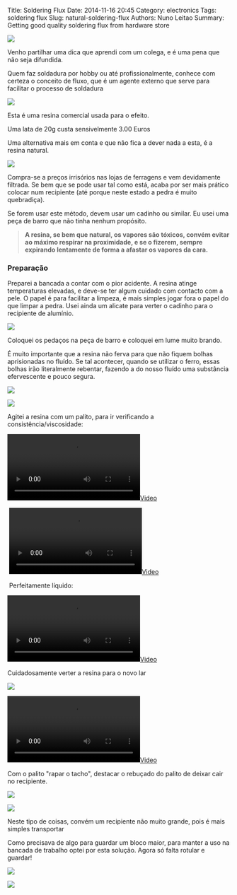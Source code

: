 Title: Soldering Flux
Date: 2014-11-16 20:45
Category: electronics
Tags: soldering flux
Slug: natural-soldering-flux
Authors: Nuno Leitao
Summary: Getting good quality soldering flux from hardware store



[![](https://1.bp.blogspot.com/-DcVNjtiXbQw/VGkP6uR_kHI/AAAAAAAAC60/9Xmu6L24xMY/s1600/20141116_205222%2B(2).jpg)](http://1.bp.blogspot.com/-DcVNjtiXbQw/VGkP6uR_kHI/AAAAAAAAC60/9Xmu6L24xMY/s1600/20141116_205222%2B(2).jpg)

  
  
Venho partilhar uma dica que aprendi com um colega, e é uma pena que não seja difundida.  
  
Quem faz soldadura por hobby ou até profissionalmente, conhece com certeza o conceito de fluxo, que é um agente externo que serve para facilitar o processo de soldadura  
  

[![](https://4.bp.blogspot.com/-za3MQEwXzzU/VGkDM2hGs9I/AAAAAAAAC5s/tG9Pzzuj5uw/s1600/20141116_191707.jpg)](http://4.bp.blogspot.com/-za3MQEwXzzU/VGkDM2hGs9I/AAAAAAAAC5s/tG9Pzzuj5uw/s1600/20141116_191707.jpg)

Esta é uma resina comercial usada para o efeito.

Uma lata de 20g custa sensivelmente 3.00 Euros  

  

Uma alternativa mais em conta e que não fica a dever nada a esta, é a resina natural. 

[![](https://4.bp.blogspot.com/-vwlZ1M0hr5E/VGkDM7udNII/AAAAAAAAC5o/8Rd2_uS8s4w/s1600/breu.jpg)](http://4.bp.blogspot.com/-vwlZ1M0hr5E/VGkDM7udNII/AAAAAAAAC5o/8Rd2_uS8s4w/s1600/breu.jpg)

Compra-se a preços irrisórios nas lojas de ferragens e vem devidamente filtrada. Se bem que se pode usar tal como está, acaba por ser mais prático colocar num recipiente (até porque neste estado a pedra é muito quebradiça).

  

Se forem usar este método, devem usar um cadinho ou similar. Eu usei uma peça de barro que não tinha nenhum propósito.

> **A resina, se bem que natural, os vapores são tóxicos, convém evitar ao máximo respirar na proximidade, e se o fizerem, sempre expirando lentamente de forma a afastar os vapores da cara.**

  

  

### Preparação

Preparei a bancada a contar com o pior acidente. A resina atinge temperaturas elevadas, e deve-se ter algum cuidado com contacto com a pele. O papel é para facilitar a limpeza, é mais simples jogar fora o papel do que limpar a pedra. Usei ainda um alicate para verter o cadinho para o recipiente de alumínio.

[![](https://2.bp.blogspot.com/-SqiGEmhJdYE/VGkDM8FvBeI/AAAAAAAAC5o/Cdqm2d2n2yI/s1600/20141116_183916.jpg)](http://2.bp.blogspot.com/-SqiGEmhJdYE/VGkDM8FvBeI/AAAAAAAAC5o/Cdqm2d2n2yI/s1600/20141116_183916.jpg)

  

  

Coloquei os pedaços na peça de barro e coloquei em lume muito brando.

É muito importante que a resina não ferva para que não fiquem bolhas aprisionadas no fluído. Se tal acontecer, quando se utilizar o ferro, essas bolhas irão literalmente rebentar, fazendo a do nosso fluído uma substância efervescente e pouco segura.

  

[![](https://3.bp.blogspot.com/-PaBsiPkkcvs/VGkDM-CqzRI/AAAAAAAAC5o/Y-otCDmEi4c/s1600/20141116_183835.jpg)](http://3.bp.blogspot.com/-PaBsiPkkcvs/VGkDM-CqzRI/AAAAAAAAC5o/Y-otCDmEi4c/s1600/20141116_183835.jpg)

  

[![](https://2.bp.blogspot.com/-12Olml3_Ifc/VGkDM_mF1EI/AAAAAAAAC5o/hWA2r4N29UI/s1600/20141116_183839.jpg)](http://2.bp.blogspot.com/-12Olml3_Ifc/VGkDM_mF1EI/AAAAAAAAC5o/hWA2r4N29UI/s1600/20141116_183839.jpg)

  

Agitei a resina com um palito, para ir verificando a consistência/viscosidade:  
  

[![](https://1.bp.blogspot.com/-g_BqeK4ZEsA/VGkDM17TatI/AAAAAAAAC5s/xxd8DJShBsY/s1600/20141116_183957.mp4)](http://1.bp.blogspot.com/-g_BqeK4ZEsA/VGkDM17TatI/AAAAAAAAC5s/xxd8DJShBsY/s1600/20141116_183957.mp4)

 [![](https://2.bp.blogspot.com/-H7P_Ob-mrvM/VGkC3jO99YI/AAAAAAAAC5c/r-Tmg-lWZmc/s1600/20141116_184345.mp4)](http://2.bp.blogspot.com/-H7P_Ob-mrvM/VGkC3jO99YI/AAAAAAAAC5c/r-Tmg-lWZmc/s1600/20141116_184345.mp4)

 Perfeitamente líquido:  

[![](https://3.bp.blogspot.com/-YVYzMWU-l-Y/VGkDM6gajOI/AAAAAAAAC5s/bDNXs-n1xBE/s1600/20141116_184345.mp4)](http://3.bp.blogspot.com/-YVYzMWU-l-Y/VGkDM6gajOI/AAAAAAAAC5s/bDNXs-n1xBE/s1600/20141116_184345.mp4)

  

Cuidadosamente verter a resina para o novo lar

  

[![](https://3.bp.blogspot.com/-JFjBLCjwSWg/VGkDM1OwPNI/AAAAAAAAC5o/Td-MDBG_YVI/s1600/20141116_183929.jpg)](http://3.bp.blogspot.com/-JFjBLCjwSWg/VGkDM1OwPNI/AAAAAAAAC5o/Td-MDBG_YVI/s1600/20141116_183929.jpg)

  

  

[![](https://2.bp.blogspot.com/-MLYMfv3Dl78/VGkDM5oTfAI/AAAAAAAAC5s/UCpkvmyPDyQ/s1600/20141116_184507.mp4)](http://2.bp.blogspot.com/-MLYMfv3Dl78/VGkDM5oTfAI/AAAAAAAAC5s/UCpkvmyPDyQ/s1600/20141116_184507.mp4)

  

  

Com o palito "rapar o tacho", destacar o rebuçado do palito de deixar cair no recipiente.

[![](https://2.bp.blogspot.com/-ZfPHUdfhVU4/VGkDM6aZQHI/AAAAAAAAC5o/J6--T8iQ3Gw/s1600/20141116_184718.jpg)](http://2.bp.blogspot.com/-ZfPHUdfhVU4/VGkDM6aZQHI/AAAAAAAAC5o/J6--T8iQ3Gw/s1600/20141116_184718.jpg)

  

[![](https://2.bp.blogspot.com/-6d6dz_QpG1k/VGkDM-WFWAI/AAAAAAAAC5o/ScNpWdN4hl0/s1600/20141116_184702.jpg)](http://2.bp.blogspot.com/-6d6dz_QpG1k/VGkDM-WFWAI/AAAAAAAAC5o/ScNpWdN4hl0/s1600/20141116_184702.jpg)

Neste tipo de coisas, convém um recipiente não muito grande, pois é mais simples transportar

Como precisava de algo para guardar um bloco maior, para manter a uso na bancada de trabalho optei por esta solução. Agora só falta rotular e guardar!

[![](https://4.bp.blogspot.com/-xpzByUpksY4/VGkMZ8x9DbI/AAAAAAAAC6k/Jyuy8428tzI/s1600/20141116_203118.jpg)](http://4.bp.blogspot.com/-xpzByUpksY4/VGkMZ8x9DbI/AAAAAAAAC6k/Jyuy8428tzI/s1600/20141116_203118.jpg)

  

[![](https://2.bp.blogspot.com/-mEFuifwp9ag/VGkLK-0cDDI/AAAAAAAAC6c/xVTlzsYyW4I/s1600/20141116_203200.jpg)](http://2.bp.blogspot.com/-mEFuifwp9ag/VGkLK-0cDDI/AAAAAAAAC6c/xVTlzsYyW4I/s1600/20141116_203200.jpg)
